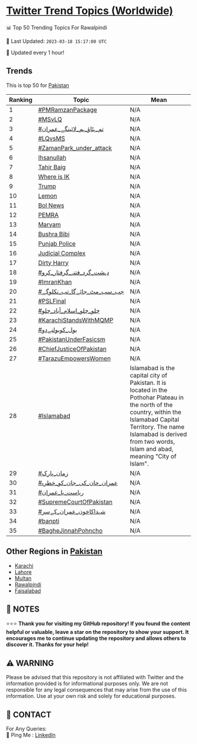 [Twitter Trend Topics (Worldwide)](https://github.com/ErcinDedeoglu/Twitter-Trend-Topics)
==========


📊 Top 50 Trending Topics For Rawalpindi

📆 Last Updated: `2023-03-18 15:17:00 UTC`

🔧 Updated every 1 hour!


## Trends

This is top 50 for [Pakistan](</Pakistan>)

| Ranking | Topic | Mean |
| ------- | ------------ | ------------ |
| 1 | [#PMRamzanPackage](http://twitter.com/search?q=%23PMRamzanPackage) | N/A |
| 2 | [#MSvLQ](http://twitter.com/search?q=%23MSvLQ) | N/A |
| 3 | [#تم_ہٹاؤ_ہم_لائینگے_عمران](http://twitter.com/search?q=%23%d8%aa%d9%85_%db%81%d9%b9%d8%a7%d8%a4_%db%81%d9%85_%d9%84%d8%a7%d8%a6%db%8c%d9%86%da%af%db%92_%d8%b9%d9%85%d8%b1%d8%a7%d9%86) | N/A |
| 4 | [#LQvsMS](http://twitter.com/search?q=%23LQvsMS) | N/A |
| 5 | [#ZamanPark_under_attack](http://twitter.com/search?q=%23ZamanPark_under_attack) | N/A |
| 6 | [Ihsanullah](http://twitter.com/search?q=Ihsanullah) | N/A |
| 7 | [Tahir Baig](http://twitter.com/search?q=Tahir+Baig) | N/A |
| 8 | [Where is IK](http://twitter.com/search?q=Where+is+IK) | N/A |
| 9 | [Trump](http://twitter.com/search?q=Trump) | N/A |
| 10 | [Lemon](http://twitter.com/search?q=Lemon) | N/A |
| 11 | [Bol News](http://twitter.com/search?q=Bol+News) | N/A |
| 12 | [PEMRA](http://twitter.com/search?q=PEMRA) | N/A |
| 13 | [Maryam](http://twitter.com/search?q=Maryam) | N/A |
| 14 | [Bushra Bibi](http://twitter.com/search?q=Bushra+Bibi) | N/A |
| 15 | [Punjab Police](http://twitter.com/search?q=Punjab+Police) | N/A |
| 16 | [Judicial Complex](http://twitter.com/search?q=Judicial+Complex) | N/A |
| 17 | [Dirty Harry](http://twitter.com/search?q=Dirty+Harry) | N/A |
| 18 | [#دہشت_گرد_فتنہ_گرفتار_کرو](http://twitter.com/search?q=%23%d8%af%db%81%d8%b4%d8%aa_%da%af%d8%b1%d8%af_%d9%81%d8%aa%d9%86%db%81_%da%af%d8%b1%d9%81%d8%aa%d8%a7%d8%b1_%da%a9%d8%b1%d9%88) | N/A |
| 19 | [#ImranKhan](http://twitter.com/search?q=%23ImranKhan) | N/A |
| 20 | [#جب_سب_مٹ_جائےگا_تب_نکلوگے](http://twitter.com/search?q=%23%d8%ac%d8%a8_%d8%b3%d8%a8_%d9%85%d9%b9_%d8%ac%d8%a7%d8%a6%db%92%da%af%d8%a7_%d8%aa%d8%a8_%d9%86%da%a9%d9%84%d9%88%da%af%db%92) | N/A |
| 21 | [#PSLFinal](http://twitter.com/search?q=%23PSLFinal) | N/A |
| 22 | [#چلو_چلو_اسلام_آباد_چلو](http://twitter.com/search?q=%23%da%86%d9%84%d9%88_%da%86%d9%84%d9%88_%d8%a7%d8%b3%d9%84%d8%a7%d9%85_%d8%a2%d8%a8%d8%a7%d8%af_%da%86%d9%84%d9%88) | N/A |
| 23 | [#KarachiStandsWithMQMP](http://twitter.com/search?q=%23KarachiStandsWithMQMP) | N/A |
| 24 | [#بول_کوبولنےدو](http://twitter.com/search?q=%23%d8%a8%d9%88%d9%84_%da%a9%d9%88%d8%a8%d9%88%d9%84%d9%86%db%92%d8%af%d9%88) | N/A |
| 25 | [#PakistanUnderFasicsm](http://twitter.com/search?q=%23PakistanUnderFasicsm) | N/A |
| 26 | [#ChiefJusticeOfPakistan](http://twitter.com/search?q=%23ChiefJusticeOfPakistan) | N/A |
| 27 | [#TarazuEmpowersWomen](http://twitter.com/search?q=%23TarazuEmpowersWomen) | N/A |
| 28 | [#Islamabad](http://twitter.com/search?q=%23Islamabad) | Islamabad is the capital city of Pakistan. It is located in the Pothohar Plateau in the north of the country, within the Islamabad Capital Territory. The name Islamabad is derived from two words, Islam and abad, meaning "City of Islam". |
| 29 | [#زمان_پارک](http://twitter.com/search?q=%23%d8%b2%d9%85%d8%a7%d9%86_%d9%be%d8%a7%d8%b1%da%a9) | N/A |
| 30 | [#عمران_خان_کی_جان_کو_خطرہ](http://twitter.com/search?q=%23%d8%b9%d9%85%d8%b1%d8%a7%d9%86_%d8%ae%d8%a7%d9%86_%da%a9%db%8c_%d8%ac%d8%a7%d9%86_%da%a9%d9%88_%d8%ae%d8%b7%d8%b1%db%81) | N/A |
| 31 | [#ریاست_یا_عمران](http://twitter.com/search?q=%23%d8%b1%db%8c%d8%a7%d8%b3%d8%aa_%db%8c%d8%a7_%d8%b9%d9%85%d8%b1%d8%a7%d9%86) | N/A |
| 32 | [#SupremeCourtOfPakistan](http://twitter.com/search?q=%23SupremeCourtOfPakistan) | N/A |
| 33 | [#شہداکاخون_عمران_کےسر](http://twitter.com/search?q=%23%d8%b4%db%81%d8%af%d8%a7%da%a9%d8%a7%d8%ae%d9%88%d9%86_%d8%b9%d9%85%d8%b1%d8%a7%d9%86_%da%a9%db%92%d8%b3%d8%b1) | N/A |
| 34 | [#banpti](http://twitter.com/search?q=%23banpti) | N/A |
| 35 | [#BagheJinnahPohncho](http://twitter.com/search?q=%23BagheJinnahPohncho) | N/A |



## Other Regions in [Pakistan](</Pakistan>)

* [Karachi](</Pakistan/Karachi.md>)
* [Lahore](</Pakistan/Lahore.md>)
* [Multan](</Pakistan/Multan.md>)
* [Rawalpindi](</Pakistan/Rawalpindi.md>)
* [Faisalabad](</Pakistan/Faisalabad.md>)



## 📝 NOTES

⭐⭐⭐ **Thank you for visiting my GitHub repository! If you found the content helpful or valuable, leave a star on the repository to show your support. It encourages me to continue updating the repository and allows others to discover it. Thanks for your help!**


## ⚠️ WARNING

Please be advised that this repository is not affiliated with Twitter and the information provided is for informational purposes only. We are not responsible for any legal consequences that may arise from the use of this information. Use at your own risk and solely for educational purposes.


## 📨 CONTACT

 For Any Queries:  
            🏓 Ping Me : [LinkedIn](https://www.linkedin.com/in/ercindedeoglu/)
